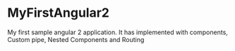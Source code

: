 # MyFirstAngular2
My first sample angular 2 application. It has implemented with components, Custom pipe, Nested Components and Routing
